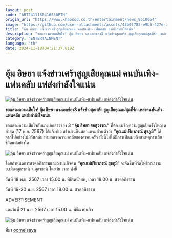 ```yaml
---
layout: post
code: "ART2411180416S36FTH"
origin_url: "https://www.khaosod.co.th/entertainment/news_9510054"
image: "https://github.com/user-attachments/assets/43b0f782-e9b5-427e-a1fb-f63860c680f0"
title: "อุ้ม อิษยา แจ้งข่าวเศร้าสูญเสียคุณแม่ คนบันเทิง-แฟนคลับ แห่ส่งกำลังใจแน่น"
description: "ขอแสดงความเสียใจ! อุ้ม อิษยา นางเอกช่อง3 แจ้งข่าวสุดเศร้า สูญเสียคุณแม่สุดที่รัก เหล่าคนบันเทิง-แฟนคลับ แห่ส่งกำลังใจแน่น"
category: "ENTERTAINMENT"
language: "th"
date: 2024-11-18T04:21:37.819Z
---
```


# อุ้ม อิษยา แจ้งข่าวเศร้าสูญเสียคุณแม่ คนบันเทิง-แฟนคลับ แห่ส่งกำลังใจแน่น

[![อุ้ม อิษยา แจ้งข่าวเศร้าสูญเสียคุณแม่ คนบันเทิง-แฟนคลับ แห่ส่งกำลังใจแน่น](https://www.khaosod.co.th/wpapp/uploads/2024/11/oom_ripmom_181167-1.jpg "อุ้ม อิษยา แจ้งข่าวเศร้าสูญเสียคุณแม่ คนบันเทิง-แฟนคลับ แห่ส่งกำลังใจแน่น")](https://www.khaosod.co.th/wpapp/uploads/2024/11/oom_ripmom_181167-1.jpg)

**ขอแสดงความเสียใจ! อุ้ม อิษยา นางเอกช่อง3 แจ้งข่าวสุดเศร้า สูญเสียคุณแม่สุดที่รัก เหล่าคนบันเทิง-แฟนคลับ แห่ส่งกำลังใจแน่น**

ขอแสดงความเสียใจกับนางเอกสาวช่อง 3 **“อุ้ม อิษยา ฮอสุวรรณ”** ที่ต้องเผชิญความสูญเสียครั้งใหญ่ ลล่าสุด (17 พ.ย. 2567) ได้แจ้งข่าวเศร้าผ่านอินสตาแกรมส่วนตัวว่า **“คุณแม่ปรียาภรณ์ สุขภูมิ”** ได้จากไปอย่างไม่มีวันกลับ ท่ามกลางความอาลัยของครอบครัว ทั้งนี้ไม่ได้มีการเปิดเผยถึงสาเหตุการเสียชีวิตแต่อย่างใด

![อุ้ม อิษยา แจ้งข่าวเศร้าสูญเสียคุณแม่ คนบันเทิง-แฟนคลับ แห่ส่งกำลังใจแน่น](https://www.khaosod.co.th/wpapp/uploads/2024/11/oom_ripmom_181167-4.jpg)

โดยกำหนดการสวดอภิธรรมและฌาปนกิจศพ **“คุณแม่ปรียาภรณ์ สุขภูมิ**” จะจัดขึ้นที่วัดโพธิวณาราม อ.เมืองอุดรธานี จ.อุดรธานี โดยวัน เวลา ดังนี้

วันที่ 18 พ.ย. 2567 เวลา 15.00 น. พิธีรดน้ำศพ, เวลา 18.00 น. สวดอภิธรรม

วันที่ 19-20 พ.ย. 2567 เวลา 18.00 น. สวดอภิธรรม

ADVERTISEMENT

และวันที่ 21 พ.ย. 2567 เวลา 15.00 น. พิธีฌาปนกิจ

![อุ้ม อิษยา แจ้งข่าวเศร้าสูญเสียคุณแม่ คนบันเทิง-แฟนคลับ แห่ส่งกำลังใจแน่น](https://www.khaosod.co.th/wpapp/uploads/2024/11/oom_ripmom_181167-5.jpg)

ที่มา [oomeisaya](https://www.instagram.com/oomeisaya/?e=ed2e02fd-28da-43ad-a007-3660730b153b&g=5)